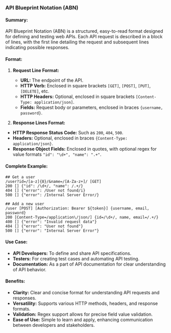 ### API Blueprint Notation (ABN)

#### Summary:

API Blueprint Notation (ABN) is a structured, easy-to-read format designed for defining and testing web APIs. Each API request is described in a block of lines, with the first line detailing the request and subsequent lines indicating possible responses.

#### Format:

1. **Request Line Format:**
   - **URL:** The endpoint of the API.
   - **HTTP Verb:** Enclosed in square brackets `[GET]`, `[POST]`, `[PUT]`, `[DELETE]`, etc.
   - **HTTP Headers:** Optional, enclosed in square brackets `[Content-Type: application/json]`.
   - **Fields:** Request body or parameters, enclosed in braces `{username, password}`.

2. **Response Lines Format:**
- **HTTP Response Status Code:** Such as `200`, `404`, `500`.
- **Headers:** Optional, enclosed in braces `{Content-Type: application/json}`.
- **Response Object Fields:** Enclosed in quotes, with optional regex for value formats `"id": "\d+", "name": ".+"`.


#### Complete Example:
````
## Get a user
/user?id=/[a-z]{8}/&name=/[A-Za-z+]/ [GET]
200 [] {"id": /\d+/, "name": /.+/}
404 [] {"error": /User not found/i}
500 [] {"error": /Internal Server Error/}

## Add a new user
/user [POST] [Authorization: Bearer ${token}] {username, email, password}
200 [Content-Type=/application\/json/] {id=/\d+/, name, email=/.+/}
400 [] {"error": "Invalid request data"}
404 [] {"error": "User not found"}
500 [] {"error": "Internal Server Error"}
````

#### Use Case:

- **API Developers:** To define and share API specifications.
- **Testers:** For creating test cases and automating API testing.
- **Documentation:** As a part of API documentation for clear understanding of API behavior.

#### Benefits:

- **Clarity:** Clear and concise format for understanding API requests and responses.
- **Versatility:** Supports various HTTP methods, headers, and response formats.
- **Validation:** Regex support allows for precise field value validation.
- **Ease of Use:** Simple to learn and apply, enhancing communication between developers and stakeholders.

